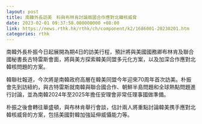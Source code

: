 ```yaml
---
layout: post
title: 南韓外長訪美　料與布林肯討論兩國合作應對北韓核威脅
date: 2023-02-01 09:37:58.000000000 +08:00
link: https://news.rthk.hk/rthk/ch/component/k2/1686001-20230201.htm
categories: rthk
---
```


南韓外長朴振今日起展開為期4日的訪美行程，預計將與美國國務卿布林肯及聯合國秘書長古特雷斯會面，將與美方探索韓美同盟多元化方案，以及加深合作應對北韓核問題的方案。

韓聯社報道，今次將是南韓政府高層在韓美同盟今年迎來70周年首次訪美。朴振會先到訪紐約，與古特雷斯就南韓與聯合國合作、朝鮮半島問題和全球熱點問題進行討論，並為南韓2024年至2025年擔任安理會非常任理事國做準備。

朴振之後會轉往華盛頓，與布林肯舉行會談，估計兩人將重點討論韓美携手應對北韓核威脅的方案，包括美國對韓加強延伸威懾能力等。
